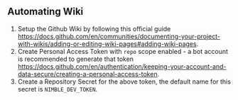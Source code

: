 ## Automating Wiki

1. Setup the Github Wiki by following this official guide https://docs.github.com/en/communities/documenting-your-project-with-wikis/adding-or-editing-wiki-pages#adding-wiki-pages.
2. Create Personal Access Token with `repo` scope enabled - a bot account is recommended to generate that token https://docs.github.com/en/authentication/keeping-your-account-and-data-secure/creating-a-personal-access-token.
3. Create a Repository Secret for the above token, the default name for this secret is `NIMBLE_DEV_TOKEN`.